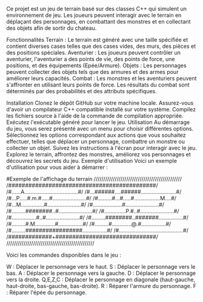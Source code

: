 Ce projet est un jeu de terrain basé sur des classes C++ qui simulent un environnement de jeu. 
Les joueurs peuvent interagir avec le terrain en déplaçant des personnages, en combattant des monstres et en collectant des objets afin de sortir du chateau.

Fonctionnalités
Terrain : Le terrain est généré avec une taille spécifiée et contient diverses cases telles que des cases vides, des murs, des pièces et des positions spéciales.
Aventurier : Les joueurs peuvent contrôler un aventurier, l'aventurier a des points de vie, des points de force, une positions, et des équipements (Epée/Armure).
Objets : Les personnages peuvent collecter des objets tels que des armures et des armes pour améliorer leurs capacités.
Combat : Les monstres et les aventuriers peuvent s'affronter en utilisant leurs points de force. Les résultats du combat sont déterminés par des probabilités et des attributs spécifiques.


Installation
Clonez le dépôt GitHub sur votre machine locale.
Assurez-vous d'avoir un compilateur C++ compatible installé sur votre système.
Compilez les fichiers source à l'aide de la commande de compilation appropriée.
Exécutez l'exécutable généré pour lancer le jeu.
Utilisation
Au démarrage du jeu, vous serez présenté avec un menu pour choisir différentes options.
Sélectionnez les options correspondant aux actions que vous souhaitez effectuer, telles que déplacer un personnage, combattre un monstre ou collecter un objet.
Suivez les instructions à l'écran pour interagir avec le jeu.
Explorez le terrain, affrontez des monstres, améliorez vos personnages et découvrez les secrets du jeu.
Exemple d'utilisation
Voici un exemple d'utilisation pour vous aider à démarrer :

#Exemple de l'affichage du terrain 
//////////////////////////////////////////////
/############################################/
/#......A...................................#/
/#...######....######.......................#/
/#...P.....#.m.#.....#......................#/
/#.........#...#.....#.................M....#/
/#...M...............#......................#/
/#...................#......................#/
/#.........########..#......................#/
/#..............P.#..#......................#/
/#................#..#......................#/
/#.........########..#######................#/
/#.........#.M.............#................#/
/#.........#.............@.#................#/
/#.........#################................#/
/#..........................................#/
/#############+##############################/
//////////////////////////////////////////////


Voici les commandes disponibles dans le jeu :

W : Déplacer le personnage vers le haut.
S : Déplacer le personnage vers le bas.
A : Déplacer le personnage vers la gauche.
D : Déplacer le personnage vers la droite.
Q,E,Z,C : Déplacer le personnage en diagonale (haut-gauche, haut-droite, bas-gauche, bas-droite).
R : Réparer l'armure du personnage.
F : Réparer l'épée du personnage.

